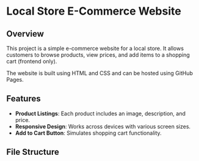 # Local Store E-Commerce Website

## Overview
This project is a simple e-commerce website for a local store. It allows customers to browse products, view prices, and add items to a shopping cart (frontend only).

The website is built using HTML and CSS and can be hosted using GitHub Pages.

## Features
- **Product Listings**: Each product includes an image, description, and price.
- **Responsive Design**: Works across devices with various screen sizes.
- **Add to Cart Button**: Simulates shopping cart functionality.

## File Structure
